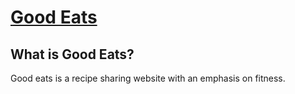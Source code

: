 # [Good Eats](https://good-eats-tawny.vercel.app/)



## What is Good Eats?

Good eats is a recipe sharing website with an emphasis on fitness.

